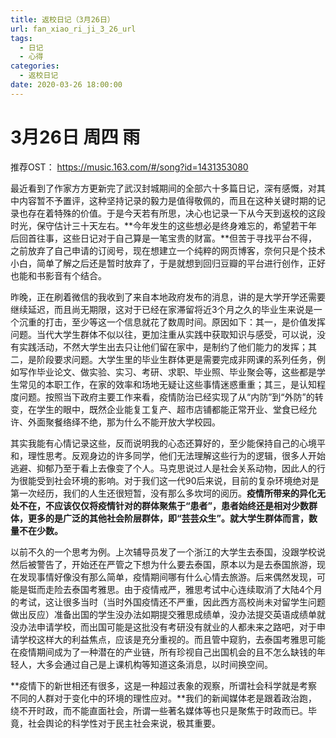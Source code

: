```yaml
---
title: 返校日记（3月26日）
url: fan_xiao_ri_ji_3_26_url
tags:
  - 日记
  - 心得
categories:
  - 返校日记
date: 2020-03-26 18:00:00
---
```


# 3月26日 周四 雨

推荐OST： https://music.163.com/#/song?id=1431353080 

最近看到了作家方方更新完了武汉封城期间的全部六十多篇日记，深有感慨，对其中内容暂不予置评，这种坚持记录的毅力是值得敬佩的，而且在这种关键时期的记录也存在着特殊的价值。于是今天若有所思，决心也记录一下从今天到返校的这段时光，保守估计三十天左右。**今年发生的这些想必是终身难忘的，希望若干年后回首往事，这些日记对于自己算是一笔宝贵的财富。**但苦于寻找平台不得，之前放弃了自己申请的订阅号，现在想建立一个纯粹的网页博客，奈何只是个技术小白，简单了解之后还是暂时放弃了，于是就想到回归豆瓣的平台进行创作，正好也能和书影音有个结合。

<!-- more -->

昨晚，正在刷着微信的我收到了来自本地政府发布的消息，讲的是大学开学还需要继续延迟，而且尚无期限，这对于已经在家滞留将近3个月之久的毕业生来说是一个沉重的打击，至少等这一个信息就花了数周时间。原因如下：其一，是价值发挥问题。当代大学生群体不似以往，更加注重从实践中获取知识与感受，可以说，没有实践活动，不然大学生出去只让他们留在家中，是制约了他们能力的发挥；其二，是阶段要求问题。大学生里的毕业生群体更是需要完成非网课的系列任务，例如写作毕业论文、做实验、实习、考研、求职、毕业照、毕业聚会等，这些都是学生常见的本职工作，在家的效率和场地无疑让这些事情迷惑重重；其三，是认知程度问题。按照当下政府主要工作来看，疫情防治已经实现了从“内防”到“外防”的转变，在学生的眼中，既然企业能复工复产、超市店铺都能正常开业、堂食已经允许、外面聚餐络绎不绝，那为什么不能开放大学校园。

其实我能有心情记录这些，反而说明我的心态还算好的，至少能保持自己的心境平和，理性思考。反观身边的许多同学，他们无法理解这些行为的逻辑，很多人开始逃避、抑郁乃至于看上去像变了个人。马克思说过人是社会关系动物，因此人的行为很能受到社会环境的影响。对于我们这一代90后来说，目前的复杂环境绝对是第一次经历，我们的人生还很短暂，没有那么多坎坷的阅历。**疫情所带来的异化无处不在，不应该仅仅将疫情针对的群体聚焦于“患者”，患者始终还是相对少数群体，更多的是广泛的其他社会阶层群体，即“芸芸众生”。就大学生群体而言，数量不在少数。**

以前不久的一个思考为例。上次辅导员发了一个浙江的大学生去泰国，没跟学校说然后被警告了，开始还在严管之下想为什么要去泰国，原本以为是去泰国旅游，现在发现事情好像没有那么简单，疫情期间哪有什么心情去旅游。后来偶然发现，可能是铤而走险去泰国考雅思。由于疫情戒严，雅思考试中心连续取消了大陆4个月的考试，这让很多当时（当时外国疫情还不严重，因此西方高校尚未对留学生问题做出反应）准备出国的学生没办法如期提交雅思成绩单，没办法提交英语成绩单就没办法申请学校，而出国可能是这批没有考研没有就业的人都未来之路吧，对于申请学校这样大的利益焦点，应该是充分重视的。而且管中窥豹，去泰国考雅思可能在疫情期间成为了一种潜在的产业链，所有珍视自己出国机会的且不怎么缺钱的年轻人，大多会通过自己是上课机构等知道这条消息，以时间换空间。

**疫情下的新世相还有很多，这是一种超过表象的观察，所谓社会科学就是考察不同的人群对于变化中的环境的理性应对。**我们的新闻媒体老是跟着政治跑，绕不开时政，而不能直面社会，所谓一些著名媒体等也只是聚焦于时政而已。毕竟，社会舆论的科学性对于民主社会来说，极其重要。

